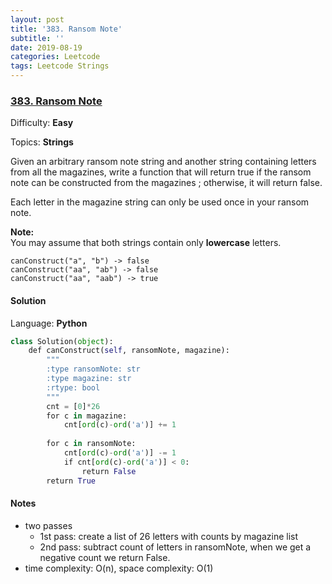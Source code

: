 ```yaml
---
layout: post
title: '383. Ransom Note'
subtitle: ''
date: 2019-08-19
categories: Leetcode
tags: Leetcode Strings
---
```

### [383\. Ransom Note](https://leetcode.com/problems/ransom-note/)

Difficulty: **Easy**

Topics: **Strings**


Given an arbitrary ransom note string and another string containing letters from all the magazines, write a function that will return true if the ransom note can be constructed from the magazines ; otherwise, it will return false.

Each letter in the magazine string can only be used once in your ransom note.

**Note:**  
You may assume that both strings contain only **lowercase** letters.

```
canConstruct("a", "b") -> false
canConstruct("aa", "ab") -> false
canConstruct("aa", "aab") -> true
```


#### Solution

Language: **Python**

```python
class Solution(object):
    def canConstruct(self, ransomNote, magazine):
        """
        :type ransomNote: str
        :type magazine: str
        :rtype: bool
        """
        cnt = [0]*26
        for c in magazine:
            cnt[ord(c)-ord('a')] += 1
        
        for c in ransomNote:
            cnt[ord(c)-ord('a')] -= 1
            if cnt[ord(c)-ord('a')] < 0:
                return False
        return True
```

#### Notes
- two passes
  - 1st pass: create a list of 26 letters with counts by magazine list
  - 2nd pass: subtract count of letters in ransomNote, when we get a negative count we return False.
- time complexity: O(n), space complexity: O(1)
